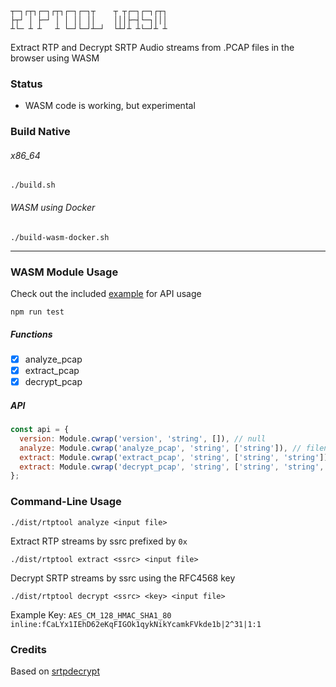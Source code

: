```
┬─┐┌┬┐┌─┐┌┬┐┌─┐┌─┐┬    ┬ ┬┌─┐┌─┐┌┬┐
├┬┘ │ ├─┘ │ │ ││ ││    │││├─┤└─┐│││
┴└─ ┴ ┴   ┴ └─┘└─┘┴─┘  └┴┘┴ ┴└─┘┴ ┴
```

Extract RTP and Decrypt SRTP Audio streams from .PCAP files in the browser using WASM

### Status
* WASM code is working, but experimental

### Build Native
###### x86_64
`./build.sh` 

###### WASM using Docker
`./build-wasm-docker.sh`


-------------------
### WASM Module Usage
Check out the included [example](wasm/dist/api.js) for API usage

```
npm run test
```

##### Functions
- [x] analyze_pcap
- [x] extract_pcap
- [x] decrypt_pcap

##### API
```javascript
const api = {
  version: Module.cwrap('version', 'string', []), // null
  analyze: Module.cwrap('analyze_pcap', 'string', ['string']), // filename
  extract: Module.cwrap('extract_pcap', 'string', ['string', 'string']), // ssrc, filename
  extract: Module.cwrap('decrypt_pcap', 'string', ['string', 'string', 'string']), // ssrc, key, filename
};
```

### Command-Line Usage
```
./dist/rtptool analyze <input file>
```

Extract RTP streams by ssrc prefixed by `0x`
```
./dist/rtptool extract <ssrc> <input file>
```

Decrypt SRTP streams by ssrc using the RFC4568 key

```
./dist/rtptool decrypt <ssrc> <key> <input file>
```
Example Key: `AES_CM_128_HMAC_SHA1_80 inline:fCaLYx1IEhD62eKqFIGOk1qykNikYcamkFVkde1b|2^31|1:1`


### Credits
Based on [srtpdecrypt](jacquy@posteo.de)
